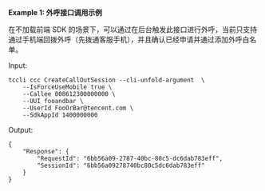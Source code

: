 **Example 1: 外呼接口调用示例**

在不加载前端 SDK 的场景下，可以通过在后台触发此接口进行外呼，当前只支持通过手机端回拨外呼（先拨通客服手机），并且确认已经申请并通过添加外呼白名单。

Input: 

```
tccli ccc CreateCallOutSession --cli-unfold-argument  \
    --IsForceUseMobile true \
    --Callee 008612300000000 \
    --UUI fooandbar \
    --UserId FooOrBar@tencent.com \
    --SdkAppId 1400000000
```

Output: 
```
{
    "Response": {
        "RequestId": "6bb56a09-2787-40bc-80c5-dc6dab783eff",
        "SessionId": "6bb56a09278740bc80c5dc6dab783eff"
    }
}
```

